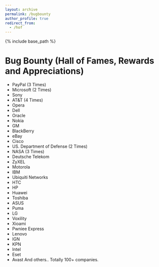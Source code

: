 ```yaml
---
layout: archive
permalink: /bugbounty
author_profile: true
redirect_from:
  - /hof
---
```


{% include base_path %}
# Bug Bounty (Hall of Fames, Rewards and Appreciations)

* PayPal (3 Times)
* Microsoft (2 Times)
* Sony
* AT&T (4 Times)
* Opera
* Dell
* Oracle
* Nokia
* GM
* BlackBerry
* eBay
* Cisco
* US. Department of Defense (2 Times)
* NASA (3 Times)
* Deutsche Telekom
* ZyXEL
* Motorola
* IBM
* Ubiquiti Networks
* HTC
* HP
* Huawei
* Toshiba
* ASUS
* Puma
* LG
* Voxility
* Xioami
* Pwniee Express
* Lenovo
* IGN
* KPN
* Intel
* Eset
* Avast
And others.. 
Totally 100+ companies.
